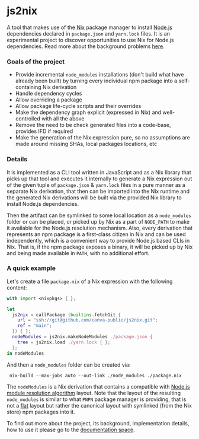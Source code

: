 # js2nix

A tool that makes use of the [Nix] package manager to install [Node.js] dependencies declared in `package.json` and `yarn.lock` files. It is an experimental project to discover opportunities to use Nix for Node.js dependencies. Read more about the background problems [here](./docs/background.md).

### Goals of the project

- Provide incremental `node_modules` installations (don't build what have already been built) by turning every individual npm package into a self-containing Nix derivation
- Handle dependency cycles
- Allow overriding a package
- Allow package life-cycle scripts and their overrides
- Make the dependency graph explicit (expressed in Nix) and well-controlled with all the above
- Remove the need to be check generated files into a code-base, provides IFD if required
- Make the generation of the Nix expression pure, so no assumptions are made around missing SHAs, local packages locations, etc

### Details

It is implemented as a CLI tool written in JavaScript and as a Nix library that picks up that tool and executes it internally to generate a Nix expression out of the given tuple of `package.json` & `yarn.lock` files in a pure manner as a separate Nix derivation, that then can be imported into the Nix runtime and the generated Nix derivations will be built via the provided Nix library to install Node.js dependencies. 

Then the artifact can be symlinked to some local location as a `node_modules` folder or can be placed, or picked up by Nix as a part of `NODE_PATH` to make it available for the Node.js resolution mechanism. Also, every derivation that represents an npm package is a first-class citizen in Nix and can be used independently, which is a convenient way to provide Node.js based CLIs in Nix. That is, if the npm package exposes a binary, it will be picked up by Nix and being made available in `PATH`, with no additional effort.

### A quick example

Let's create a file `package.nix` of a Nix expression with the following content:

```nix
with import <nixpkgs> { };

let
  js2nix = callPackage (builtins.fetchGit {
    url = "ssh://git@github.com/canva-public/js2nix.git";
    ref = "main";
  }) { };
  nodeModules = js2nix.makeNodeModules ./package.json {
    tree = js2nix.load ./yarn.lock { };
  };
in nodeModules
```
And then a `node_modules` folder can be created via:

```
 nix-build --max-jobs auto --out-link ./node_modules ./package.nix
```

The `nodeModules` is a Nix derivation that contains a compatible with [Node.js module resolution algorithm](https://nodejs.org/api/modules.html#all-together) layout. Note that the layout of the resulting `node_modules` is similar to what `PNPN` package manager is providing, that is not a [flat](https://npm.github.io/how-npm-works-docs/npm3/how-npm3-works.html) layout but rather the canonical layout with symlinked (from the Nix store) npm packages into it.

To find out more about the project, its background, implementation details, how to use it please go to the [documentation space](./docs/README.md).

[nix]: https://nixos.org
[node.js]: https://nodejs.org